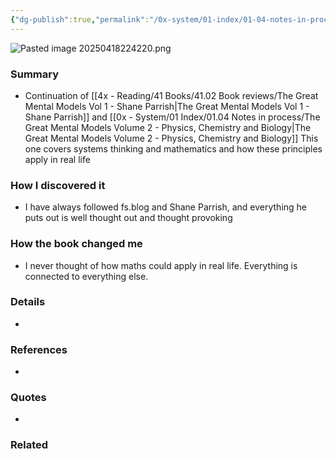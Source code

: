 ```yaml
---
{"dg-publish":true,"permalink":"/0x-system/01-index/01-04-notes-in-process/the-great-mental-models-volume-3-systems-and-mathematics/","title":"The Great Mental Models Volume 3 - Systems and Mathematics","created":"2025-04-18T22:31:27.835+03:00","updated":"2025-04-19T11:05:25.716+03:00"}
---
```



![Pasted image 20250418224220.png](/img/user/Pasted%20image%2020250418224220.png)
### Summary
- Continuation of [[4x - Reading/41 Books/41.02 Book reviews/The Great Mental Models Vol 1 - Shane Parrish\|The Great Mental Models Vol 1 - Shane Parrish]] and [[0x - System/01 Index/01.04 Notes in process/The Great Mental Models Volume 2 - Physics, Chemistry and Biology\|The Great Mental Models Volume 2 - Physics, Chemistry and Biology]] This one covers systems thinking and mathematics and how these principles apply in real life

### How I discovered it
- I have always followed fs.blog and Shane Parrish, and everything he puts out is well thought out and thought provoking

### How the book changed me
- I never thought of how maths could apply in real life. Everything is connected to everything else.

### Details
- 

### References
- 

### Quotes
- 

### Related

